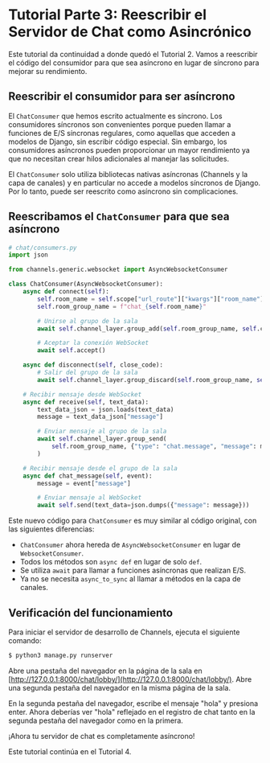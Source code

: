 
# **Tutorial Parte 3: Reescribir el Servidor de Chat como Asincrónico**

Este tutorial da continuidad a donde quedó el Tutorial 2. Vamos a reescribir el código del consumidor para que sea asíncrono en lugar de síncrono para mejorar su rendimiento.

## **Reescribir el consumidor para ser asíncrono**

El `ChatConsumer` que hemos escrito actualmente es síncrono. Los consumidores síncronos son convenientes porque pueden llamar a funciones de E/S síncronas regulares, como aquellas que acceden a modelos de Django, sin escribir código especial. Sin embargo, los consumidores asíncronos pueden proporcionar un mayor rendimiento ya que no necesitan crear hilos adicionales al manejar las solicitudes.

El `ChatConsumer` solo utiliza bibliotecas nativas asíncronas (Channels y la capa de canales) y en particular no accede a modelos síncronos de Django. Por lo tanto, puede ser reescrito como asíncrono sin complicaciones.

## **Reescribamos el `ChatConsumer` para que sea asíncrono**

```python
# chat/consumers.py
import json

from channels.generic.websocket import AsyncWebsocketConsumer

class ChatConsumer(AsyncWebsocketConsumer):
    async def connect(self):
        self.room_name = self.scope["url_route"]["kwargs"]["room_name"]
        self.room_group_name = f"chat_{self.room_name}"

        # Unirse al grupo de la sala
        await self.channel_layer.group_add(self.room_group_name, self.channel_name)

        # Aceptar la conexión WebSocket
        await self.accept()

    async def disconnect(self, close_code):
        # Salir del grupo de la sala
        await self.channel_layer.group_discard(self.room_group_name, self.channel_name)

    # Recibir mensaje desde WebSocket
    async def receive(self, text_data):
        text_data_json = json.loads(text_data)
        message = text_data_json["message"]

        # Enviar mensaje al grupo de la sala
        await self.channel_layer.group_send(
            self.room_group_name, {"type": "chat.message", "message": message}
        )

    # Recibir mensaje desde el grupo de la sala
    async def chat_message(self, event):
        message = event["message"]

        # Enviar mensaje al WebSocket
        await self.send(text_data=json.dumps({"message": message}))
```

Este nuevo código para `ChatConsumer` es muy similar al código original, con las siguientes diferencias:

- `ChatConsumer` ahora hereda de `AsyncWebsocketConsumer` en lugar de `WebsocketConsumer`.
- Todos los métodos son `async def` en lugar de solo `def`.
- Se utiliza `await` para llamar a funciones asíncronas que realizan E/S.
- Ya no se necesita `async_to_sync` al llamar a métodos en la capa de canales.

## **Verificación del funcionamiento**

Para iniciar el servidor de desarrollo de Channels, ejecuta el siguiente comando:

```bash
$ python3 manage.py runserver
```

Abre una pestaña del navegador en la página de la sala en [http://127.0.0.1:8000/chat/lobby/](http://127.0.0.1:8000/chat/lobby/). Abre una segunda pestaña del navegador en la misma página de la sala.

En la segunda pestaña del navegador, escribe el mensaje "hola" y presiona enter. Ahora deberías ver "hola" reflejado en el registro de chat tanto en la segunda pestaña del navegador como en la primera.

¡Ahora tu servidor de chat es completamente asíncrono!

Este tutorial continúa en el Tutorial 4.